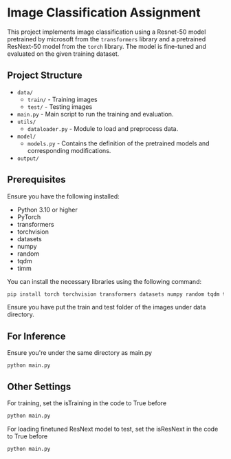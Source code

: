 # Image Classification Assignment

This project implements image classification using a Resnet-50 model pretrained by microsoft from the `transformers` library and a pretrained ResNext-50 model from the `torch` library. The model is fine-tuned and evaluated on the given training dataset.

## Project Structure

- `data/`
  - `train/` - Training images
  - `test/` - Testing images
- `main.py` - Main script to run the training and evaluation.
- `utils/`
  - `dataloader.py` - Module to load and preprocess data.
- `model/`
  - `models.py` - Contains the definition of the pretrained models and corresponding modifications.
- `output/`

## Prerequisites

Ensure you have the following installed:
- Python 3.10 or higher
- PyTorch
- transformers
- torchvision
- datasets
- numpy
- random
- tqdm
- timm

You can install the necessary libraries using the following command:
```bash
pip install torch torchvision transformers datasets numpy random tqdm timm
```
Ensure you have put the train and test folder of the images under data directory.

## For Inference
Ensure you're under the same directory as main.py
```
python main.py
```
## Other Settings
For training, set the isTraining in the code to True before
```bash
python main.py
```
For loading finetuned ResNext model to test, set the isResNext in the code to True before
```bash
python main.py
```
